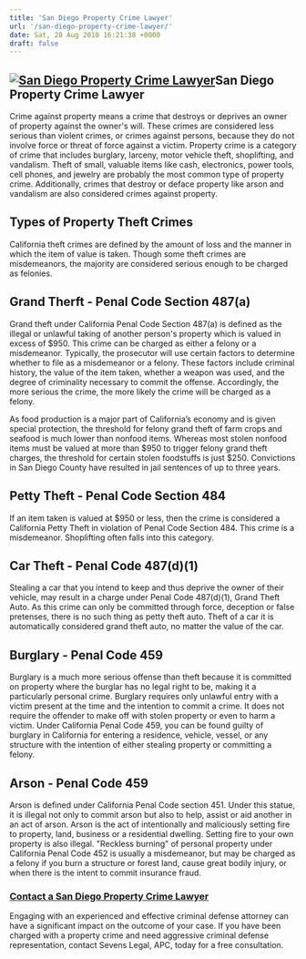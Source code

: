 ```yaml
---
title: 'San Diego Property Crime Lawyer'
url: '/san-diego-property-crime-lawyer/'
date: Sat, 28 Aug 2010 16:21:38 +0000
draft: false
---
```


[![San Diego Property Crime Lawyer](https://www.sevenslegal.com/wp-content/uploads/2014/12/Samantha-Greene-2-200x300.jpg)](https://www.sevenslegal.com/wp-content/uploads/2014/12/Samantha-Greene-2.jpg)San Diego Property Crime Lawyer
---------------------------------------------------------------------------------------------------------------------------------------------------------------------------------------------------------------------------------------

Crime against property means a crime that destroys or deprives an owner of property against the owner's will. These crimes are considered less serious than violent crimes, or crimes against persons, because they do not involve force or threat of force against a victim. Property crime is a category of crime that includes burglary, larceny, motor vehicle theft, shoplifting, and vandalism. Theft of small, valuable items like cash, electronics, power tools, cell phones, and jewelry are probably the most common type of property crime. Additionally, crimes that destroy or deface property like arson and vandalism are also considered crimes against property.

Types of Property Theft Crimes
------------------------------

California theft crimes are defined by the amount of loss and the manner in which the item of value is taken. Though some theft crimes are misdemeanors, the majority are considered serious enough to be charged as felonies.

Grand Therft - Penal Code Section 487(a)
----------------------------------------

Grand theft under California Penal Code Section 487(a) is defined as the illegal or unlawful taking of another person's property which is valued in excess of $950. This crime can be charged as either a felony or a misdemeanor. Typically, the prosecutor will use certain factors to determine whether to file as a misdemeanor or a felony. These factors include criminal history, the value of the item taken, whether a weapon was used, and the degree of criminality necessary to commit the offense. Accordingly, the more serious the crime, the more likely the crime will be charged as a felony.

As food production is a major part of California’s economy and is given special protection, the threshold for felony grand theft of farm crops and seafood is much lower than nonfood items. Whereas most stolen nonfood items must be valued at more than $950 to trigger felony grand theft charges, the threshold for certain stolen foodstuffs is just $250. Convictions in San Diego County have resulted in jail sentences of up to three years.

Petty Theft - Penal Code Section 484
------------------------------------

If an item taken is valued at $950 or less, then the crime is considered a California Petty Theft in violation of Penal Code Section 484. This crime is a misdemeanor. Shoplifting often falls into this category.

Car Theft - Penal Code 487(d)(1)
--------------------------------

Stealing a car that you intend to keep and thus deprive the owner of their vehicle, may result in a charge under Penal Code 487(d)(1), Grand Theft Auto. As this crime can only be committed through force, deception or false pretenses, there is no such thing as petty theft auto. Theft of a car it is automatically considered grand theft auto, no matter the value of the car.

Burglary - Penal Code 459
-------------------------

Burglary is a much more serious offense than theft because it is committed on property where the burglar has no legal right to be, making it a particularly personal crime. Burglary requires only unlawful entry with a victim present at the time and the intention to commit a crime. It does not require the offender to make off with stolen property or even to harm a victim. Under California Penal Code 459, you can be found guilty of burglary in California for entering a residence, vehicle, vessel, or any structure with the intention of either stealing property or committing a felony.

Arson - Penal Code 459
----------------------

Arson is defined under California Penal Code section 451. Under this statue, it is illegal not only to commit arson but also to help, assist or aid another in an act of arson. Arson is the act of intentionally and maliciously setting fire to property, land, business or a residential dwelling. Setting fire to your own property is also illegal. "Reckless burning" of personal property under California Penal Code 452 is usually a misdemeanor, but may be charged as a felony if you burn a structure or forest land, cause great bodily injury, or when there is the intent to commit insurance fraud.

### [Contact a San Diego Property Crime Lawyer](#contact)

Engaging with an experienced and effective criminal defense attorney can have a significant impact on the outcome of your case. If you have been charged with a property crime and need aggressive criminal defense representation, contact Sevens Legal, APC, today for a free consultation.